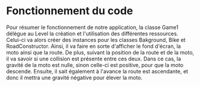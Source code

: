 # Fonctionnement du code

Pour résumer le fonctionnement de notre application, la classe Game1 délègue au Level la création et l'utilisation des différentes ressources. Celui-ci va alors créer des instances pour les classes Bakground, Bike et RoadConstructor. Ainsi, il va faire en sorte d'afficher le fond d'écran, la moto ainsi que la route. De plus, suivant la position de la route et de la moto, il va savoir si une collision est présente entre ces deux. Dans ce cas, la gravité de la moto est nulle, sinon celle-ci est positive, pour que la moto descende. Ensuite, il sait également à l'avance la route est ascendante, et donc il mettra une gravité négative pour élever la moto.
